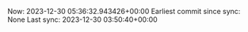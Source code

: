Now: 2023-12-30 05:36:32.943426+00:00 Earliest commit since sync: None Last sync: 2023-12-30 03:50:40+00:00
